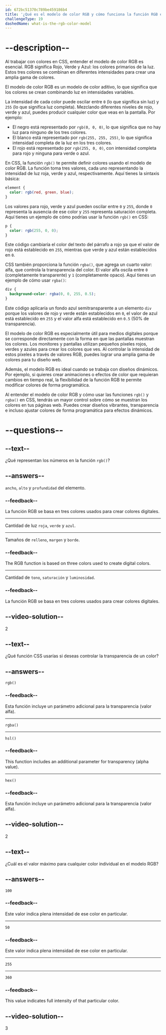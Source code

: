 ```yaml
---
id: 672bc51370c789be459186b4
title: '¿Qué es el modelo de color RGB y cómo funciona la función RGB en CSS?'
challengeType: 19
dashedName: what-is-the-rgb-color-model
---
```


# --description--

Al trabajar con colores en CSS, entender el modelo de color RGB es esencial. RGB significa Rojo, Verde y Azul: los colores primarios de la luz. Estos tres colores se combinan en diferentes intensidades para crear una amplia gama de colores.

El modelo de color RGB es un modelo de color aditivo, lo que significa que los colores se crean combinando luz en intensidades variables.

La intensidad de cada color puede oscilar entre `0` (lo que significa sin luz) y `255` (lo que significa luz completa). Mezclando diferentes niveles de rojo, verde y azul, puedes producir cualquier color que veas en la pantalla. Por ejemplo:

- El negro está representado por `rgb(0, 0, 0)`, lo que significa que no hay luz para ninguno de los tres colores.
- El blanco está representado por `rgb(255, 255, 255)`, lo que significa intensidad completa de la luz en los tres colores.
- El rojo está representado por `rgb(255, 0, 0)`, con intensidad completa para rojo y ninguna para verde o azul.

En CSS, la función `rgb()` te permite definir colores usando el modelo de color RGB. La función toma tres valores, cada uno representando la intensidad de luz roja, verde y azul, respectivamente. Aquí tienes la sintaxis básica:

```css
element {
  color: rgb(red, green, blue);
}
```

Los valores para rojo, verde y azul pueden oscilar entre `0` y `255`, donde `0` representa la ausencia de ese color y `255` representa saturación completa. Aquí tienes un ejemplo de cómo podrías usar la función `rgb()` en CSS:

```css
p {
  color: rgb(255, 0, 0);
}
```

Este código cambiaría el color del texto del párrafo a rojo ya que el valor de rojo está establecido en `255`, mientras que verde y azul están establecidos en `0`.

CSS también proporciona la función `rgba()`, que agrega un cuarto valor: alfa, que controla la transparencia del color. El valor alfa oscila entre `0` (completamente transparente) y `1` (completamente opaco). Aquí tienes un ejemplo de cómo usar `rgba()`:

```css
div {
  background-color: rgba(0, 0, 255, 0.5);
}
```

Este código aplicaría un fondo azul semitransparente a un elemento `div` porque los valores de rojo y verde están establecidos en `0`, el valor de azul está establecido en `255` y el valor alfa está establecido en `0.5` (50% de transparencia).

El modelo de color RGB es especialmente útil para medios digitales porque se corresponde directamente con la forma en que las pantallas muestran los colores. Los monitores y pantallas utilizan pequeños píxeles rojos, verdes y azules para crear los colores que ves. Al controlar la intensidad de estos píxeles a través de valores RGB, puedes lograr una amplia gama de colores para tu diseño web.

Además, el modelo RGB es ideal cuando se trabaja con diseños dinámicos. Por ejemplo, si quieres crear animaciones o efectos de color que requieran cambios en tiempo real, la flexibilidad de la función RGB te permite modificar colores de forma programática.

Al entender el modelo de color RGB y cómo usar las funciones `rgb()` y `rgba()` en CSS, tendrás un mayor control sobre cómo se muestran los colores en tus páginas web. Puedes crear diseños vibrantes, transparencia e incluso ajustar colores de forma programática para efectos dinámicos.

# --questions--

## --text--

¿Qué representan los números en la función `rgb()`?

## --answers--

`ancho`, `alto` y `profundidad` del elemento.

### --feedback--

La función RGB se basa en tres colores usados para crear colores digitales.

---

Cantidad de luz `roja`, `verde` y `azul`.

---

Tamaños de `relleno`, `margen` y `borde`.

### --feedback--

The RGB function is based on three colors used to create digital colors.

---

Cantidad de `tono`, `saturación` y `luminosidad`.

### --feedback--

La función RGB se basa en tres colores usados para crear colores digitales.

## --video-solution--

2

## --text--

¿Qué función CSS usarías si deseas controlar la transparencia de un color?

## --answers--

`rgb()`

### --feedback--

Esta función incluye un parámetro adicional para la transparencia (valor alfa).

---

`rgba()`

---

`hsl()`

### --feedback--

This function includes an additional parameter for transparency (alpha value).

---

`hex()`

### --feedback--

Esta función incluye un parámetro adicional para la transparencia (valor alfa).

## --video-solution--

2

## --text--

¿Cuál es el valor máximo para cualquier color individual en el modelo RGB?

## --answers--

`100`

### --feedback--

Este valor indica plena intensidad de ese color en particular.

---

`50`

### --feedback--

Este valor indica plena intensidad de ese color en particular.

---

`255`

---

`360`

### --feedback--

This value indicates full intensity of that particular color.

## --video-solution--

3
